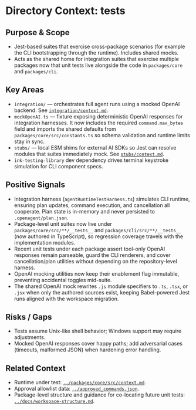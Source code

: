 # Directory Context: tests

## Purpose & Scope

- Jest-based suites that exercise cross-package scenarios (for example the CLI bootstrapping through the runtime). Includes shared mocks.
- Acts as the shared home for integration suites that exercise multiple packages now that unit tests live alongside the code in
  `packages/core` and `packages/cli`.

## Key Areas

- `integration/` — orchestrates full agent runs using a mocked OpenAI backend. See [`integration/context.md`](integration/context.md).
- `mockOpenAI.ts` — fixture exposing deterministic OpenAI responses for integration harnesses. It now includes the required `command.max_bytes` field and imports the shared defaults from `packages/core/src/constants.ts` so schema validation and runtime limits stay in sync.
- `stubs/` — local ESM shims for external AI SDKs so Jest can resolve modules that suites immediately mock. See [`stubs/context.md`](stubs/context.md).
- `ink-testing-library` dev dependency drives terminal keystroke simulation for CLI component specs.

## Positive Signals

- Integration harness (`agentRuntimeTestHarness.ts`) simulates CLI runtime, ensuring plan updates, command execution, and cancellation all cooperate. Plan state is in-memory and never persisted to `.openagent/plan.json`.
- Package-level unit suites now live under `packages/core/src/**/__tests__` and `packages/cli/src/**/__tests__` (now authored in TypeScript), so regression
  coverage travels with the implementation modules.
- Recent unit tests under each package assert tool-only OpenAI responses remain parseable, guard the CLI renderers, and cover
  cancellation/plan utilities without depending on the repository-level harness.
- OpenAI mocking utilities now keep their enablement flag immutable, preventing accidental toggles mid-suite.
- The shared OpenAI mock rewrites `.js` module specifiers to `.ts`, `.tsx`, or `.jsx` when only the authored sources exist, keeping Babel-powered Jest runs aligned with the workspace migration.

## Risks / Gaps

- Tests assume Unix-like shell behavior; Windows support may require adjustments.
- Mocked OpenAI responses cover happy paths; add adversarial cases (timeouts, malformed JSON) when hardening error handling.

## Related Context

- Runtime under test: [`../packages/core/src/context.md`](../packages/core/src/context.md).
- Approval allowlist data: [`../approved_commands.json`](../approved_commands.json).
- Package-level structure and guidance for co-locating future unit tests: [`../docs/workspace-structure.md`](../docs/workspace-structure.md).
